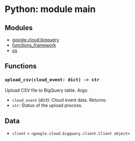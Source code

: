 # Python: module main

## Modules
- [google.cloud.bigquery](https://googleapis.dev/python/bigquery/latest/index.html)
- [functions_framework](https://functions-framework.readthedocs.io/en/latest/)
- [os](https://docs.python.org/3/library/os.html)

## Functions

### `upload_csv(cloud_event: dict) -> str`
Upload CSV file to BigQuery table.
Args:
- `cloud_event` (dict): Cloud event data.
Returns:
- `str`: Status of the upload process.

## Data
- `client` = `<google.cloud.bigquery.client.Client object>`